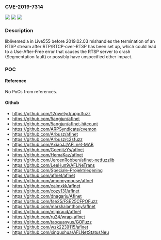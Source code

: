 ### [CVE-2019-7314](https://cve.mitre.org/cgi-bin/cvename.cgi?name=CVE-2019-7314)
![](https://img.shields.io/static/v1?label=Product&message=n%2Fa&color=blue)
![](https://img.shields.io/static/v1?label=Version&message=n%2Fa&color=blue)
![](https://img.shields.io/static/v1?label=Vulnerability&message=n%2Fa&color=brighgreen)

### Description

liblivemedia in Live555 before 2019.02.03 mishandles the termination of an RTSP stream after RTP/RTCP-over-RTSP has been set up, which could lead to a Use-After-Free error that causes the RTSP server to crash (Segmentation fault) or possibly have unspecified other impact.

### POC

#### Reference
No PoCs from references.

#### Github
- https://github.com/12qwetyd/upgdfuzz
- https://github.com/5angjun/aflnet
- https://github.com/5angjun/aflnet-hitcount
- https://github.com/ARPSyndicate/cvemon
- https://github.com/Arbusz/aflnet
- https://github.com/Arbusz/c2sfuzz
- https://github.com/AxiaoJJ/AFLnet-MAB
- https://github.com/GoenitzYs/aflnet
- https://github.com/HemaKaz/aflnet
- https://github.com/JeroenRobben/aflnet-netfuzzlib
- https://github.com/LeeHun9/AFLNeTrans
- https://github.com/Speciale-Projekt/legening
- https://github.com/aflnet/aflnet
- https://github.com/amonnymouse/aflnet
- https://github.com/calmxkk/aflnet
- https://github.com/cozy131/aflnet
- https://github.com/dnagarju/Aflnet
- https://github.com/fse25/FSE25CFPOFuzz
- https://github.com/marshalanthony/aflnet
- https://github.com/mlgiraud/aflnet
- https://github.com/ru24/wrap-aflnet
- https://github.com/taoquanyus/GOFuzz
- https://github.com/wzk2239115/aflnet
- https://github.com/xinguohua/AFLNetStatusNeu

